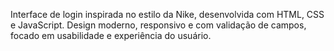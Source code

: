 Interface de login inspirada no estilo da Nike, desenvolvida com HTML, CSS e JavaScript. Design moderno, responsivo e com validação de campos, focado em usabilidade e experiência do usuário.

